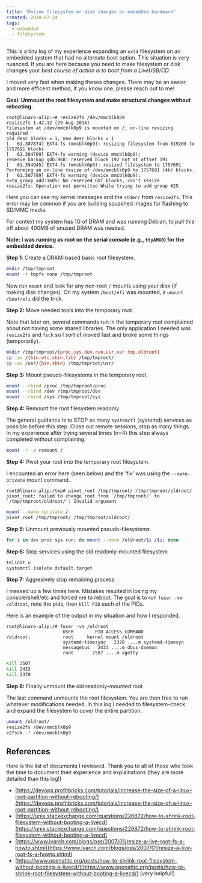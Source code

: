 ```yaml
---
title: "Online filesystem or disk changes on embedded hardware"
created: 2018-07-24
tags: 
  - embedded
  - filesystem
---
```


This is a tiny log of my experience expanding an `ext4` filesystem on an embedded system that had no alternate boot option. This situation is very nuanced. If you are here because you need to make filesystem or disk changes your _best course of action is to boot from a LiveUSB/CD_.

I moved very fast when making theses changes. There may be an easier and more efficent method, if you know one, please reach out to me!

<!--more-->

**Goal: Unmount the root filesystem and make structural changes without rebooting.**

```
root@linaro-alip:~# resize2fs /dev/mmcblk0p9 
resize2fs 1.42.12 (29-Aug-2014)
Filesystem at /dev/mmcblk0p9 is mounted on /; on-line resizing required
old_desc_blocks = 1, new_desc_blocks = 1
[   61.307874] EXT4-fs (mmcblk0p9): resizing filesystem from 819200 to 1757691 blocks
[   61.384709] EXT4-fs warning (device mmcblk0p9): reserve_backup_gdb:968: reserved block 192 not at offset 191
[   61.394945] EXT4-fs (mmcblk0p9): resized filesystem to 1757691
Performing an on-line resize of /dev/mmcblk0p9 to 1757691 (4k) blocks.
[   61.507789] EXT4-fs warning (device mmcblk0p9): ext4_group_add:1605: No reserved GDT blocks, can't resize
resize2fs: Operation not permitted While trying to add group #25
```

Here you can see my kernel messages and the `stderr` from `resize2fs`. This error may be common if you are building squashed images for flashing to SD/MMC media.

For context my system has 1G of DRAM and was running Debian, to pull this off about 400MB of unused DRAM was needed.

**Note: I was running as root on the serial console (e.g., `ttyAMA0`) for the embedded device.**

**Step 1**: Create a DRAM-based basic root filesystem.

```bash
mkdir /tmp/tmproot
mount -t tmpfs none /tmp/tmproot
```

Now run `mount` and look for any non-root `/` mounts using your disk (if making disk changes). On my system `/boot/efi` was mounted, a `umount /boot/efi` did the trick.

**Step 2:** Move needed tools into the temporary root.

Note that later on, several commands run in the temporary root complained about not having some shared libraries. The only application I needed was `resize2fs` and `fsck` so I sort of moved fast and broke some things (temporarily).

```bash
mkdir /tmp/tmproot/{proc,sys,dev,run,usr,var,tmp,oldroot}
cp -ax /{bin,etc,sbin,lib} /tmp/tmproot/
cp -ax /usr/{bin,sbin} /tmp/tmproot/usr/
```

**Step 3:** Mount pseudo-filesystems in the temporary root.

```bash
mount --rbind /proc /tmp/tmproot/proc
mount --rbind /dev /tmp/tmproot/dev
mount --rbind /sys /tmp/tmproot/sys
```

**Step 4:** Remount the root filesystem readonly

The general guidance is to STOP as many `systemctl` (systemd) services as possible before this step. Close out remote sessions, stop as many things. In my experience after trying several times (n=4) this step always completed without complaining.

```bash
mount -r -o remount /
```

**Step 4:** Pivot your root into the temporary root filesystem.

I encounted an error here (seen below) and the 'fix' was using the `--make-private` mount command.

```
root@linaro-alip:/tmp# pivot_root /tmp/tmproot/ /tmp/tmproot/oldroot/
pivot_root: failed to change root from `/tmp/tmproot/' to `/tmp/tmproot/oldroot/': Invalid argument
```

```bash
mount --make-rprivate /
pivot_root /tmp/tmproot/ /tmp/tmproot/oldroot/
```

**Step 5:** Unmount previously mounted pseudo-filesystems

```bash
for i in dev proc sys run; do mount --move /oldroot/$i /$i; done
```

**Step 6:** Stop services using the old readonly-mounted filesystem

```bash
telinit u
systemctl isolate default.target
```

**Step 7:** Aggresively stop remaining process

I messed up a few times here. Mistakes resulted in losing my console/shell/etc and forced me to reboot. The goal is to run `fuser -vm /oldroot`, note the pids, then `kill PID` each of the PIDs.

Here is an example of the output in my situation and how I responded.

```
root@linaro-alip:/# fuser -vm /oldroot
                     USER        PID ACCESS COMMAND
/oldroot:            root     kernel mount /oldroot
                     systemd-timesync   2370 ....m systemd-timesyn
                     messagebus   2433 ....m dbus-daemon
                     root       2507 ....m agetty
```

```bash
kill 2507
kill 2433
kill 2370
```

**Step 8:** Finally unmount the old readonly-mounted root

The last command unmounts the root filesystem. You are then free to run whatever modifications needed. In this log I needed to filesystem-check and expand the filesystem to cover the entire partition.

```bash
umount /oldroot/
resize2fs /dev/mmcblk0p9
e2fsck -f /dev/mmcblk0p9
```

## References

Here is the list of documents I reviewed. Thank you to all of those who took the time to document their experience and explainations (they are more detailed than this log!)

- [https://devops.profitbricks.com/tutorials/increase-the-size-of-a-linux-root-partition-without-rebooting/](https://devops.profitbricks.com/tutorials/increase-the-size-of-a-linux-root-partition-without-rebooting/)
- [https://unix.stackexchange.com/questions/226872/how-to-shrink-root-filesystem-without-booting-a-livecd](https://unix.stackexchange.com/questions/226872/how-to-shrink-root-filesystem-without-booting-a-livecd)
- [https://www.ivarch.com/blogs/oss/2007/01/resize-a-live-root-fs-a-howto.shtml](https://www.ivarch.com/blogs/oss/2007/01/resize-a-live-root-fs-a-howto.shtml)
- [https://www.openattic.org/posts/how-to-shrink-root-filesystem-without-booting-a-livecd/](https://www.openattic.org/posts/how-to-shrink-root-filesystem-without-booting-a-livecd/) (very helpful!)
